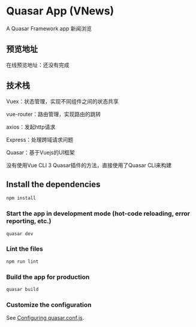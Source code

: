 # Quasar App (VNews)

A Quasar Framework app 新闻浏览

## 预览地址

在线预览地址：还没有完成

## 技术栈

Vuex：状态管理，实现不同组件之间的状态共享

vue-router：路由管理，实现路由的跳转

axios：发起http请求

Express：处理跨域请求问题

Quasar：基于Vuejs的UI框架

没有使用Vue CLI 3 Quasar插件的方法，直接使用了Quasar CLI来构建

## Install the dependencies
```bash
npm install
```

### Start the app in development mode (hot-code reloading, error reporting, etc.)
```bash
quasar dev
```

### Lint the files
```bash
npm run lint
```

### Build the app for production
```bash
quasar build
```

### Customize the configuration
See [Configuring quasar.conf.js](https://quasar.dev/quasar-cli/quasar-conf-js).

